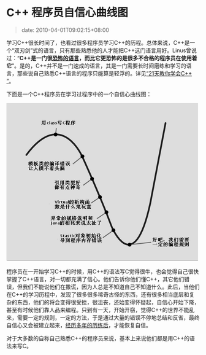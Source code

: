 # C++ 程序员自信心曲线图
>date: 2010-04-01T09:02:15+08:00


学习C++很长时间了，也看过很多程序员学习C++的历程。总体来说，C++是一个“双刃剑”式的语言，只有那些熟悉他的人才能把C++这门语言用好。Linus曾说过：“**C++是一门很[恐怖的语言](/2009/%E6%81%90%E6%80%96%E7%9A%84C%2B%2B%E8%AF%AD%E8%A8%80.md)，而比它更恐怖的是很多不合格的程序员在使用着它**”。是的，C++并不是一门速成的语言，其是一门需要长时间磨练和学习的语言，那些说自己熟悉C++语言的程序只能算是轻浮的。详见[“21天教你学会C++ ”](/2010/%E2%80%9C21%E5%A4%A9%E6%95%99%E4%BD%A0%E5%AD%A6%E4%BC%9AC%2B%2B%E2%80%9D.md "“21天教你学会C++”")。


下面是一个C++程序员在学习过程序中的一个自信心曲线图：


[![](/assets/images/coolshell.cn/wp-content/uploads/2010/03/c++.png "C++ 程序员自信心曲线图")](/assets/images/coolshell.cn/wp-content/uploads/2010/03/c++.png) 


程序员在一开始学习C++的时候，用C++的语法写C觉得很牛，也会觉得自己很快掌握了C++语言，对一切都充满了信心。他们告诉你他们懂C++，其它他们错误，但我们不能说他们在撒谎，因为人总是不知道自己不知道什么。此后，当他们在C++的学习历程中，发现了很多很多稀奇古怪的东西，还有很多相当底层和复杂的东西，他们的将会变得很受挫，很沮丧，还始变得怀疑起，自信心开始下降，甚至有时候他们靠人品来编程。只到有一天，开始开窃，觉得C++的世界不能乱来，需要一定的规则，一定的方法，于是通过大量的错误不停地总结和反省，最终自信心又会被建立起来，[经历多年的历练后](/2010/%E2%80%9C21%E5%A4%A9%E6%95%99%E4%BD%A0%E5%AD%A6%E4%BC%9AC%2B%2B%E2%80%9D.md)，才能恢复自信。


对于大多数的自称自己熟悉C++的程序员来说，基本上来说他们都是用C++的语法来写C。


